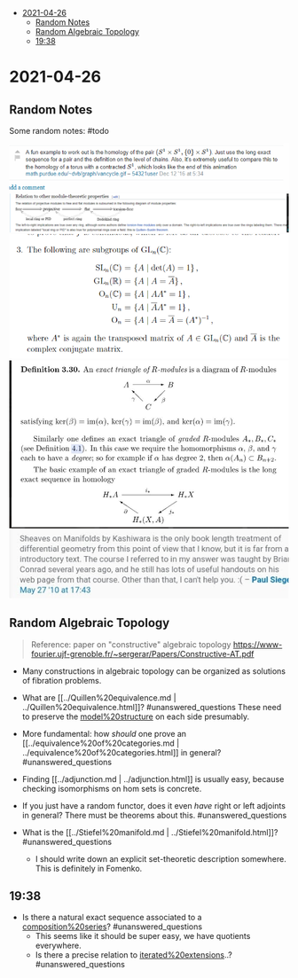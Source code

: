 -   [2021-04-26](#section)
    -   [Random Notes](#random-notes)
    -   [Random Algebraic Topology](#random-algebraic-topology)
    -   [19:38](#section-1)














# 2021-04-26

## Random Notes

Some random notes: \#todo

![Working out relative homology, an example](_attachments/image_2021-04-25-01-52-05.png) ![Chain of implications for module properties](_attachments/image_2021-04-25-01-52-56.png) ![Definitions of common matrix groups](_attachments/image_2021-04-25-01-53-18.png) ![Good example of exact triangles](_attachments/image_2021-04-25-01-53-49.png) ![Manifolds from the sheaf perspective, a reference](_attachments/image_2021-04-25-01-54-21.png)

## Random Algebraic Topology

> Reference: paper on "constructive" algebraic topology <https://www-fourier.ujf-grenoble.fr/~sergerar/Papers/Constructive-AT.pdf>

-   Many constructions in algebraic topology can be organized as solutions of fibration problems.

-   What are [[../Quillen%20equivalence.md | ../Quillen%20equivalence.html]]? \#unanswered_questions These need to preserve the [model%20structure](model%20structure) on each side presumably.

-   More fundamental: how *should* one prove an [[../equivalence%20of%20categories.md | ../equivalence%20of%20categories.html]] in general? \#unanswered_questions

-   Finding [[../adjunction.md | ../adjunction.html]] is usually easy, because checking isomorphisms on hom sets is concrete.

-   If you just have a random functor, does it even *have* right or left adjoints in general? There must be theorems about this. \#unanswered_questions

-   What is the [[../Stiefel%20manifold.md | ../Stiefel%20manifold.html]]? \#unanswered_questions

    -   I should write down an explicit set-theoretic description somewhere. This is definitely in Fomenko.

## 19:38

-   Is there a natural exact sequence associated to a [composition%20series](composition%20series)? \#unanswered_questions
    -   This seems like it should be super easy, we have quotients everywhere.
    -   Is there a precise relation to [iterated%20extensions](iterated%20extensions)..? \#unanswered_questions
